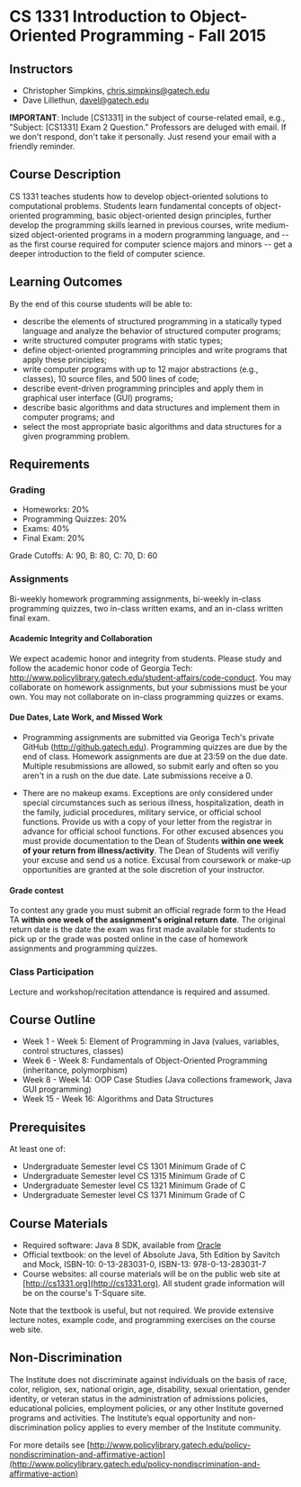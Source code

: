 # CS 1331 Introduction to Object-Oriented Programming - Fall 2015

## Instructors

* Christopher Simpkins, chris.simpkins@gatech.edu
* Dave Lillethun, davel@gatech.edu

**IMPORTANT**: Include [CS1331] in the subject of course-related email, e.g., "Subject: [CS1331] Exam 2 Question." Professors are deluged with email. If we don't respond, don't take it personally. Just resend your email with a friendly reminder.

## Course Description

CS 1331 teaches students how to develop object-oriented solutions to computational problems. Students learn fundamental concepts of object-oriented programming, basic object-oriented design principles, further develop the programming skills learned in previous courses, write medium-sized object-oriented programs in a modern programming language, and -- as the first course required for computer science majors and minors -- get a deeper introduction to the field of computer science.

## Learning Outcomes

By the end of this course students will be able to:

* describe the elements of structured programming in a statically typed language and analyze the behavior of structured computer programs;
* write structured computer programs with static types;
* define object-oriented programming principles and write programs that apply these principles;
* write computer programs with up to 12 major abstractions (e.g., classes), 10 source files, and 500 lines of code;
* describe event-driven programming principles and apply them in graphical user interface (GUI) programs;
* describe basic algorithms and data structures and implement them in computer programs; and
* select the most appropriate basic algorithms and data structures for a given programming problem.

## Requirements

### Grading

* Homeworks: 20%
* Programming Quizzes: 20%
* Exams: 40%
* Final Exam: 20%

Grade Cutoffs: A: 90, B: 80, C: 70, D: 60


### Assignments

Bi-weekly homework programming assignments, bi-weekly in-class programming quizzes, two in-class written exams, and an in-class written final exam.

#### Academic Integrity and Collaboration

We expect academic honor and integrity from students. Please study and follow the academic honor code of Georgia Tech: http://www.policylibrary.gatech.edu/student-affairs/code-conduct. You may collaborate on homework assignments, but your submissions must be your own. You may not collaborate on in-class programming quizzes or exams.

#### Due Dates, Late Work, and Missed Work

* Programming assignments are submitted via Georiga Tech's private GitHub (http://github.gatech.edu). Programming quizzes are due by the end of class. Homework assignments are due at 23:59 on the due date. Multiple resubmissions are allowed, so submit early and often so you aren't in a rush on the due date. Late submissions receive a 0.

* There are no makeup exams. Exceptions are only considered under special circumstances such as serious illness, hospitalization, death in the family, judicial procedures, military service, or official school functions. Provide us with a copy of your letter from the registrar in advance for official school functions. For other excused absences you must provide documentation to the Dean of Students **within one week of your return from illness/activity**. The Dean of Students will verifiy your excuse and send us a notice. Excusal from coursework or make-up opportunities are granted at the sole discretion of your instructor.

#### Grade contest

To contest any grade you must submit an official regrade form to the Head TA **within one week of the assignment's original return date**. The original return date is the date the exam was first made available for students to pick up or the grade was posted online in the case of homework assignments and programming quizzes.

### Class Participation

Lecture and workshop/recitation attendance is required and assumed.

## Course Outline

* Week 1 - Week 5: Element of Programming in Java (values, variables, control structures, classes)
* Week 6 - Week 8: Fundamentals of Object-Oriented Programming (inheritance, polymorphism)
* Week 8 - Week 14: OOP Case Studies (Java collections framework, Java GUI programming)
* Week 15 - Week 16: Algorithms and Data Structures

## Prerequisites

At least one of:

* Undergraduate Semester level CS 1301 Minimum Grade of C
* Undergraduate Semester level CS 1315 Minimum Grade of C
* Undergraduate Semester level CS 1321 Minimum Grade of C
* Undergraduate Semester level CS 1371 Minimum Grade of C

## Course Materials

* Required software: Java 8 SDK, available from [Oracle](http://www.oracle.com/technetwork/java/javase/downloads/index-jsp-138363.html)
* Official textbook: on the level of Absolute Java, 5th Edition by Savitch and Mock, ISBN-10: 0-13-283031-0, ISBN-13: 978-0-13-283031-7
* Course websites: all course materials will be on the public web site at [http://cs1331.org](http://cs1331.org). All student grade information will be on the course's T-Square site.

Note that the textbook is useful, but not required. We provide extensive lecture notes, example code, and programming exercises on the course web site.

## Non-Discrimination

The Institute does not discriminate against individuals on the basis of race, color, religion, sex, national origin, age, disability, sexual orientation, gender identity, or veteran status in the administration of admissions policies, educational policies, employment policies, or any other Institute governed programs and activities. The Institute’s equal opportunity and non-discrimination policy applies to every member of the Institute community.

For more details see [http://www.policylibrary.gatech.edu/policy-nondiscrimination-and-affirmative-action](http://www.policylibrary.gatech.edu/policy-nondiscrimination-and-affirmative-action)
